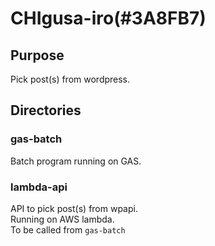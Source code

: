 # CHIgusa-iro(#3A8FB7)

## Purpose

Pick post(s) from wordpress.

## Directories

### gas-batch

Batch program running on GAS.

### lambda-api

API to pick post(s) from wpapi.  
Running on AWS lambda.  
To be called from `gas-batch`
